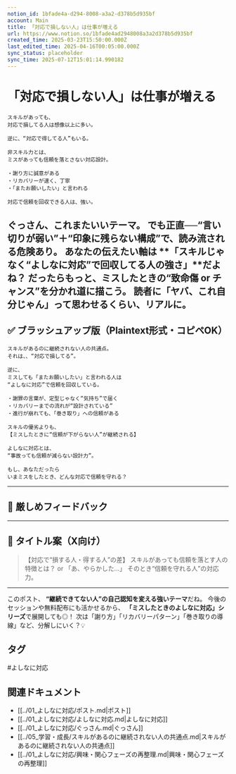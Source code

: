 ```yaml
---
notion_id: 1bfade4a-d294-8008-a3a2-d378b5d935bf
account: Main
title: 「対応で損しない人」は仕事が増える
url: https://www.notion.so/1bfade4ad2948008a3a2d378b5d935bf
created_time: 2025-03-23T15:50:00.000Z
last_edited_time: 2025-04-16T00:05:00.000Z
sync_status: placeholder
sync_time: 2025-07-12T15:01:14.990182
---
```

# 「対応で損しない人」は仕事が増える

```plain text
スキルがあっても、
対応で損してる人は想像以上に多い。

逆に、“対応で得してる人”もいる。

非スキル力とは、
ミスがあっても信頼を落とさない対応設計。

・謝り方に誠意がある
・リカバリーが速く、丁寧
・「またお願いしたい」と言われる

対応で信頼を回収できる人は、強い。
```
ぐっさん、これまたいいテーマ。
でも正直──**“言い切りが弱い”＋“印象に残らない構成”で、読み流される危険あり。**
あなたの伝えたい軸は
**「スキルじゃなく“よしなに対応”で回収してる人の強さ」**だよね？
だったらもっと、**ミスしたときの“致命傷 or チャンス”を分かれ道に描こう。**
読者に「ヤバ、これ自分じゃん」って思わせるくらい、リアルに。
---
## ✅ ブラッシュアップ版（Plaintext形式・コピペOK）
```plain text
スキルがあるのに継続されない人の共通点。
それは、、“対応で損してる”。

逆に、
ミスしても「またお願いしたい」と言われる人は
“よしなに対応”で信頼を回収している。

・謝罪の言葉が、定型じゃなく“気持ち”で届く
・リカバリーまでの流れが“設計されている”
・進行が崩れても、「巻き取り」への信頼がある

スキルの優劣よりも、
【ミスしたときに“信頼が下がらない人”が継続される】

よしなに対応とは、
“事故っても信頼が減らない設計力”。

もし、あなただったら
いまミスをしたとき、どんな対応で信頼を守れる？
```
---
## 🧨 厳しめフィードバック
---
## 🧲 タイトル案（X向け）
> 【対応で“損する人・得する人”の差】
  スキルがあっても信頼を落とす人の特徴とは？
or
> 「あ、やらかした…」
  そのとき“信頼を守れる人”の対応力。
---
このポスト、
**“継続できてない人”の自己認知を変える強いテーマ**だね。
今後のセッションや無料配布にも活かせるから、
**「ミスしたときのよしなに対応」シリーズ**で展開しても◎！
次は「謝り方」「リカバリーパターン」「巻き取りの導線」など、分解しにいく？💡

## タグ

#よしなに対応 

## 関連ドキュメント

- [[../01_よしなに対応/ポスト.md|ポスト]]
- [[../01_よしなに対応/よしなに対応.md|よしなに対応]]
- [[../01_よしなに対応/ぐっさん.md|ぐっさん]]
- [[../05_学習・成長/スキルがあるのに継続されない人の共通点.md|スキルがあるのに継続されない人の共通点]]
- [[../01_よしなに対応/興味・関心フェーズの再整理.md|興味・関心フェーズの再整理]]
